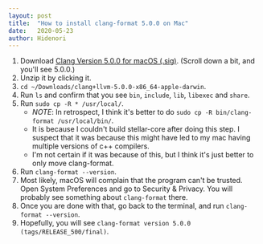 ```yaml
---
layout: post
title:  "How to install clang-format 5.0.0 on Mac"
date:   2020-05-23
author: Hidenori
---
```



1. Download [Clang Version 5.0.0 for macOS (.sig)](https://releases.llvm.org/download.html).
   (Scroll down a bit, and you'll see 5.0.0.)
1. Unzip it by clicking it.
1. `cd ~/Downloads/clang+llvm-5.0.0-x86_64-apple-darwin`.
1. Run `ls` and confirm that you see `bin`, `include`, `lib`, `libexec` and `share`.
1. Run `sudo cp -R * /usr/local/`.
    * *NOTE*: In retrospect, I think it's better to do `sudo cp -R bin/clang-format /usr/local/bin/`.
    * It is because I couldn't build stellar-core after doing this step.
      I suspect that it was because this might have led to my mac having multiple versions of c++ compilers.
    * I'm not certain if it was because of this, but I think it's just better to only move clang-format.
1. Run `clang-format --version`.
1. Most likely, macOS will complain that the program can't be trusted.
   Open System Preferences and go to Security & Privacy.
   You will probably see something about `clang-format` there.
1. Once you are done with that, go back to the terminal, and run `clang-format --version`.
1. Hopefully, you will see `clang-format version 5.0.0 (tags/RELEASE_500/final)`.

